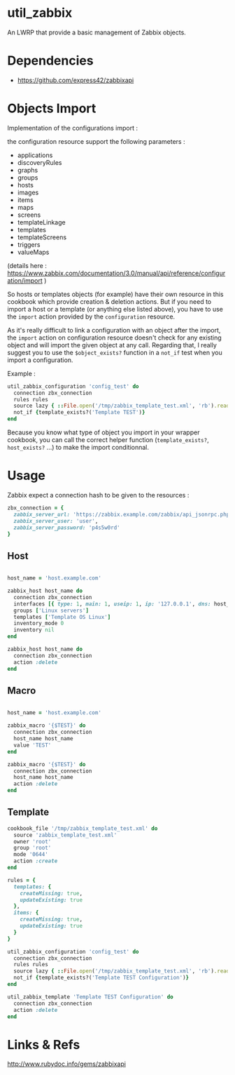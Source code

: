 util_zabbix
===========

An LWRP that provide a basic management of Zabbix objects.

# Dependencies

* https://github.com/express42/zabbixapi

# Objects Import

Implementation of the configurations import :

the configuration resource support the following parameters :

  - applications
  - discoveryRules
  - graphs
  - groups
  - hosts
  - images
  - items
  - maps
  - screens
  - templateLinkage
  - templates
  - templateScreens
  - triggers
  - valueMaps

  (details here : https://www.zabbix.com/documentation/3.0/manual/api/reference/configuration/import )

So hosts or templates objects (for example) have their own resource in this cookbook which provide creation & deletion actions. But if you need to import a host or a template (or anything else listed above), you have to use the `import` action provided by the `configuration` resource.

As it's really difficult to link a configuration with an object after the import, the `import` action on configuration resource doesn't check for any existing object and will import the given object at any call.
Regarding that, I really suggest you to use the `$object_exists?` function in a `not_if` test when you import a configuration.

Example :

```ruby
util_zabbix_configuration 'config_test' do
  connection zbx_connection
  rules rules
  source lazy { ::File.open('/tmp/zabbix_template_test.xml', 'rb').read }
  not_if {template_exists?('Template TEST')}
end
```

Because you know what type of object you import in your wrapper cookbook, you can call the correct helper function (`template_exists?`, `host_exists?` ...) to make the import conditionnal.

# Usage

Zabbix expect a connection hash to be given to the resources :

```ruby
zbx_connection = {
  zabbix_server_url: 'https://zabbix.example.com/zabbix/api_jsonrpc.php',
  zabbix_server_user: 'user',
  zabbix_server_password: 'p4s5w0rd'
}
```

## Host

```ruby

host_name = 'host.example.com'

zabbix_host host_name do
  connection zbx_connection
  interfaces [{ type: 1, main: 1, useip: 1, ip: '127.0.0.1', dns: host_name, port: 10050 }]
  groups ['Linux servers']
  templates ['Template OS Linux']
  inventory_mode 0
  inventory nil
end

zabbix_host host_name do
  connection zbx_connection
  action :delete
end
```

## Macro

```ruby

host_name = 'host.example.com'

zabbix_macro '{$TEST}' do
  connection zbx_connection
  host_name host_name
  value 'TEST'
end

zabbix_macro '{$TEST}' do
  connection zbx_connection
  host_name host_name
  action :delete
end
```

## Template

```ruby
cookbook_file '/tmp/zabbix_template_test.xml' do
  source 'zabbix_template_test.xml'
  owner 'root'
  group 'root'
  mode '0644'
  action :create
end

rules = {
  templates: {
    createMissing: true,
    updateExisting: true
  },
  items: {
    createMissing: true,
    updateExisting: true
  }
}

util_zabbix_configuration 'config_test' do
  connection zbx_connection
  rules rules
  source lazy { ::File.open('/tmp/zabbix_template_test.xml', 'rb').read }
  not_if {template_exists?('Template TEST Configuration')}
end

util_zabbix_template 'Template TEST Configuration' do
  connection zbx_connection
  action :delete
end
```

# Links & Refs

http://www.rubydoc.info/gems/zabbixapi